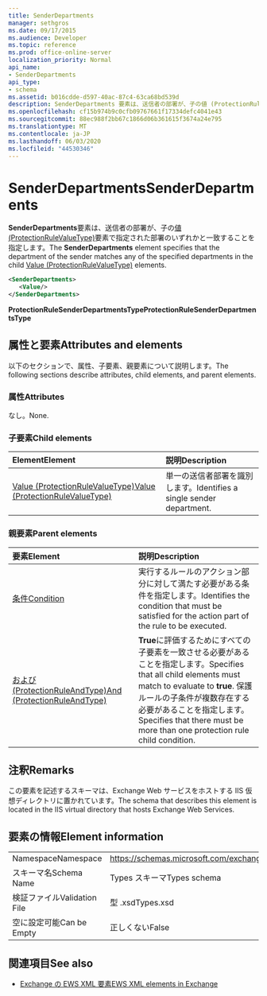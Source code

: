 ```yaml
---
title: SenderDepartments
manager: sethgros
ms.date: 09/17/2015
ms.audience: Developer
ms.topic: reference
ms.prod: office-online-server
localization_priority: Normal
api_name:
- SenderDepartments
api_type:
- schema
ms.assetid: b016cdde-d597-40ac-87c4-63ca68bd539d
description: SenderDepartments 要素は、送信者の部署が、子の値 (ProtectionRuleValueType) 要素で指定された部署のいずれかと一致することを指定します。
ms.openlocfilehash: cf15b974b9c0cfb09767661f17334defc4041e43
ms.sourcegitcommit: 88ec988f2bb67c1866d06b361615f3674a24e795
ms.translationtype: MT
ms.contentlocale: ja-JP
ms.lasthandoff: 06/03/2020
ms.locfileid: "44530346"
---
```

# <a name="senderdepartments"></a><span data-ttu-id="10df7-103">SenderDepartments</span><span class="sxs-lookup"><span data-stu-id="10df7-103">SenderDepartments</span></span>

<span data-ttu-id="10df7-104">**SenderDepartments**要素は、送信者の部署が、子の[値 (ProtectionRuleValueType)](value-protectionrulevaluetype.md)要素で指定された部署のいずれかと一致することを指定します。</span><span class="sxs-lookup"><span data-stu-id="10df7-104">The **SenderDepartments** element specifies that the department of the sender matches any of the specified departments in the child [Value (ProtectionRuleValueType)](value-protectionrulevaluetype.md) elements.</span></span> 
  
```XML
<SenderDepartments>
   <Value/>
</SenderDepartments>
```

 <span data-ttu-id="10df7-105">**ProtectionRuleSenderDepartmentsType**</span><span class="sxs-lookup"><span data-stu-id="10df7-105">**ProtectionRuleSenderDepartmentsType**</span></span>
## <a name="attributes-and-elements"></a><span data-ttu-id="10df7-106">属性と要素</span><span class="sxs-lookup"><span data-stu-id="10df7-106">Attributes and elements</span></span>

<span data-ttu-id="10df7-107">以下のセクションで、属性、子要素、親要素について説明します。</span><span class="sxs-lookup"><span data-stu-id="10df7-107">The following sections describe attributes, child elements, and parent elements.</span></span>
  
### <a name="attributes"></a><span data-ttu-id="10df7-108">属性</span><span class="sxs-lookup"><span data-stu-id="10df7-108">Attributes</span></span>

<span data-ttu-id="10df7-109">なし。</span><span class="sxs-lookup"><span data-stu-id="10df7-109">None.</span></span>
  
### <a name="child-elements"></a><span data-ttu-id="10df7-110">子要素</span><span class="sxs-lookup"><span data-stu-id="10df7-110">Child elements</span></span>

|<span data-ttu-id="10df7-111">**Element**</span><span class="sxs-lookup"><span data-stu-id="10df7-111">**Element**</span></span>|<span data-ttu-id="10df7-112">**説明**</span><span class="sxs-lookup"><span data-stu-id="10df7-112">**Description**</span></span>|
|:-----|:-----|
|[<span data-ttu-id="10df7-113">Value (ProtectionRuleValueType)</span><span class="sxs-lookup"><span data-stu-id="10df7-113">Value (ProtectionRuleValueType)</span></span>](value-protectionrulevaluetype.md) <br/> |<span data-ttu-id="10df7-114">単一の送信者部署を識別します。</span><span class="sxs-lookup"><span data-stu-id="10df7-114">Identifies a single sender department.</span></span>  <br/> |
   
### <a name="parent-elements"></a><span data-ttu-id="10df7-115">親要素</span><span class="sxs-lookup"><span data-stu-id="10df7-115">Parent elements</span></span>

|<span data-ttu-id="10df7-116">**要素**</span><span class="sxs-lookup"><span data-stu-id="10df7-116">**Element**</span></span>|<span data-ttu-id="10df7-117">**説明**</span><span class="sxs-lookup"><span data-stu-id="10df7-117">**Description**</span></span>|
|:-----|:-----|
|[<span data-ttu-id="10df7-118">条件</span><span class="sxs-lookup"><span data-stu-id="10df7-118">Condition</span></span>](condition.md) <br/> |<span data-ttu-id="10df7-119">実行するルールのアクション部分に対して満たす必要がある条件を指定します。</span><span class="sxs-lookup"><span data-stu-id="10df7-119">Identifies the condition that must be satisfied for the action part of the rule to be executed.</span></span>  <br/> |
|[<span data-ttu-id="10df7-120">および (ProtectionRuleAndType)</span><span class="sxs-lookup"><span data-stu-id="10df7-120">And (ProtectionRuleAndType)</span></span>](and-protectionruleandtype.md) <br/> |<span data-ttu-id="10df7-121">**True**に評価するためにすべての子要素を一致させる必要があることを指定します。</span><span class="sxs-lookup"><span data-stu-id="10df7-121">Specifies that all child elements must match to evaluate to **true**.</span></span> <span data-ttu-id="10df7-122">保護ルールの子条件が複数存在する必要があることを指定します。</span><span class="sxs-lookup"><span data-stu-id="10df7-122">Specifies that there must be more than one protection rule child condition.</span></span>  <br/> |
   
## <a name="remarks"></a><span data-ttu-id="10df7-123">注釈</span><span class="sxs-lookup"><span data-stu-id="10df7-123">Remarks</span></span>

<span data-ttu-id="10df7-124">この要素を記述するスキーマは、Exchange Web サービスをホストする IIS 仮想ディレクトリに置かれています。</span><span class="sxs-lookup"><span data-stu-id="10df7-124">The schema that describes this element is located in the IIS virtual directory that hosts Exchange Web Services.</span></span>
  
## <a name="element-information"></a><span data-ttu-id="10df7-125">要素の情報</span><span class="sxs-lookup"><span data-stu-id="10df7-125">Element information</span></span>

|||
|:-----|:-----|
|<span data-ttu-id="10df7-126">Namespace</span><span class="sxs-lookup"><span data-stu-id="10df7-126">Namespace</span></span>  <br/> |https://schemas.microsoft.com/exchange/services/2006/types  <br/> |
|<span data-ttu-id="10df7-127">スキーマ名</span><span class="sxs-lookup"><span data-stu-id="10df7-127">Schema Name</span></span>  <br/> |<span data-ttu-id="10df7-128">Types スキーマ</span><span class="sxs-lookup"><span data-stu-id="10df7-128">Types schema</span></span>  <br/> |
|<span data-ttu-id="10df7-129">検証ファイル</span><span class="sxs-lookup"><span data-stu-id="10df7-129">Validation File</span></span>  <br/> |<span data-ttu-id="10df7-130">型 .xsd</span><span class="sxs-lookup"><span data-stu-id="10df7-130">Types.xsd</span></span>  <br/> |
|<span data-ttu-id="10df7-131">空に設定可能</span><span class="sxs-lookup"><span data-stu-id="10df7-131">Can be Empty</span></span>  <br/> |<span data-ttu-id="10df7-132">正しくない</span><span class="sxs-lookup"><span data-stu-id="10df7-132">False</span></span>  <br/> |
   
## <a name="see-also"></a><span data-ttu-id="10df7-133">関連項目</span><span class="sxs-lookup"><span data-stu-id="10df7-133">See also</span></span>



- [<span data-ttu-id="10df7-134">Exchange の EWS XML 要素</span><span class="sxs-lookup"><span data-stu-id="10df7-134">EWS XML elements in Exchange</span></span>](ews-xml-elements-in-exchange.md)

